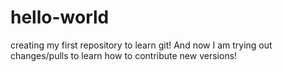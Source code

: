# hello-world
creating my first repository to learn git!
And now I am trying out changes/pulls to learn how to contribute new versions!
